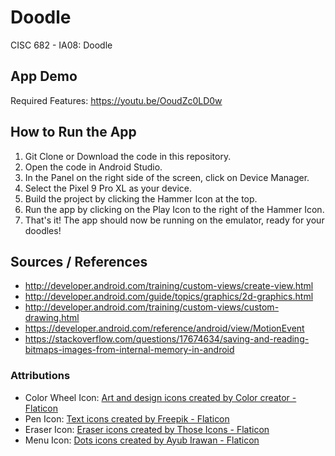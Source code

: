 # Doodle
CISC 682 - IA08: Doodle

## App Demo
Required Features: https://youtu.be/OoudZc0LD0w

## How to Run the App
1. Git Clone or Download the code in this repository.
2. Open the code in Android Studio.
3. In the Panel on the right side of the screen, click on Device Manager.
4. Select the Pixel 9 Pro XL as your device.
5. Build the project by clicking the Hammer Icon at the top.
6. Run the app by clicking on the Play Icon to the right of the Hammer Icon.
7. That's it! The app should now be running on the emulator, ready for your doodles!

## Sources / References
- http://developer.android.com/training/custom-views/create-view.html
- http://developer.android.com/guide/topics/graphics/2d-graphics.html
- http://developer.android.com/training/custom-views/custom-drawing.html
- https://developer.android.com/reference/android/view/MotionEvent
- https://stackoverflow.com/questions/17674634/saving-and-reading-bitmaps-images-from-internal-memory-in-android

### Attributions
- Color Wheel Icon: <a href="https://www.flaticon.com/free-icons/art-and-design" title="art and design icons">Art and design icons created by Color creator - Flaticon</a>
- Pen Icon: <a href="https://www.flaticon.com/free-icons/text" title="text icons">Text icons created by Freepik - Flaticon</a>
- Eraser Icon: <a href="https://www.flaticon.com/free-icons/eraser" title="eraser icons">Eraser icons created by Those Icons - Flaticon</a>
- Menu Icon: <a href="https://www.flaticon.com/free-icons/dots" title="dots icons">Dots icons created by Ayub Irawan - Flaticon</a>
